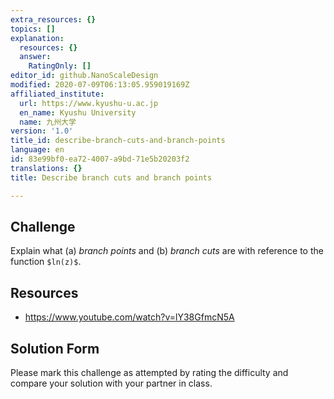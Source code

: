 ```yaml
---
extra_resources: {}
topics: []
explanation:
  resources: {}
  answer:
    RatingOnly: []
editor_id: github.NanoScaleDesign
modified: 2020-07-09T06:13:05.959019169Z
affiliated_institute:
  url: https://www.kyushu-u.ac.jp
  en_name: Kyushu University
  name: 九州大学
version: '1.0'
title_id: describe-branch-cuts-and-branch-points
language: en
id: 83e99bf0-ea72-4007-a9bd-71e5b20203f2
translations: {}
title: Describe branch cuts and branch points

---
```


## Challenge
Explain what (a) *branch points* and (b) *branch cuts* are with reference to the function `$ln(z)$`.

## Resources
- https://www.youtube.com/watch?v=lY38GfmcN5A

## Solution Form
Please mark this challenge as attempted by rating the difficulty and compare your solution with your partner in class.